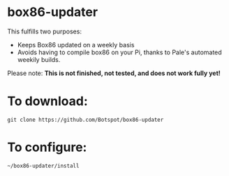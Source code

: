 # box86-updater
This fulfills two purposes:
- Keeps Box86 updated on a weekly basis
- Avoids having to compile box86 on your Pi, thanks to Pale's automated weekily builds.

Please note: **This is not finished, not tested, and does not work fully yet!**

# To download:
```
git clone https://github.com/Botspot/box86-updater
```
# To configure:
```
~/box86-updater/install
```
